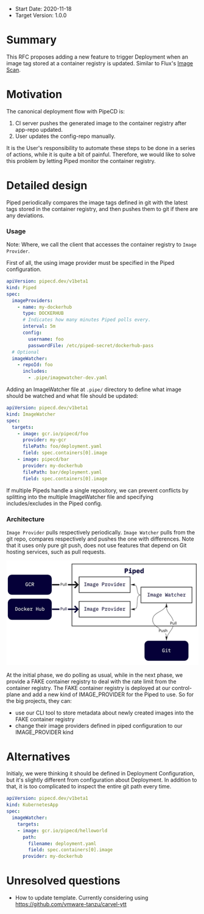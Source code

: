 - Start Date: 2020-11-18
- Target Version: 1.0.0

# Summary
This RFC proposes adding a new feature to trigger Deployment when an image tag stored at a container registry is updated.
Similar to Flux's [Image Scan](https://docs.fluxcd.io/en/1.19.0/faq/#how-often-does-flux-check-for-new-images).

# Motivation
The canonical deployment flow with PipeCD is:

1. CI server pushes the generated image to the container registry after app-repo updated.
2. User updates the config-repo manually.

It is the User's responsibility to automate these steps to be done in a series of actions, while it is quite a bit of painful.
Therefore, we would like to solve this problem by letting Piped monitor the container registry.

# Detailed design
Piped periodically compares the image tags defined in git with the latest tags stored in the container registry, and then pushes them to git if there are any deviations.

### Usage
Note: Where, we call the client that accesses the container registry to `Image Provider`.

First of all, the using image provider must be specified in the Piped configuration.

```yaml
apiVersion: pipecd.dev/v1beta1
kind: Piped
spec:
  imageProviders:
    - name: my-dockerhub
      type: DOCKERHUB
      # Indicates how many minutes Piped polls every.
      interval: 5m
      config:
        username: foo
        passwordFile: /etc/piped-secret/dockerhub-pass
  # Optional
  imageWatcher:
    - repoId: foo
      includes:
        - .pipe/imagewatcher-dev.yaml
```

Adding an ImageWatcher file at `.pipe/` directory to define what image should be watched and what file should be updated:

```yaml
apiVersion: pipecd.dev/v1beta1
kind: ImageWatcher
spec:
  targets:
    - image: gcr.io/pipecd/foo
      provider: my-gcr
      filePath: foo/deployment.yaml
      field: spec.containers[0].image
    - image: pipecd/bar
      provider: my-dockerhub
      filePath: bar/deployment.yaml
      field: spec.containers[0].image
```

If multiple Pipeds handle a single repository, we can prevent conflicts by splitting into the multiple ImageWatcher file and specifying includes/excludes in the Piped config.

### Architecture
`Image Provider` pulls respectively periodically. `Image Watcher` pulls from the git repo, compares respectively and pushes the one with differences.
Note that it uses only pure git push, does not use features that depend on Git hosting services, such as pull requests.

![](assets/image-watcher.jpg)

At the initial phase, we do polling as usual, while in the next phase, we provide a FAKE container registry to deal with the rate limit from the container registry.
The FAKE container registry is deployed at our control-plane and add a new kind of IMAGE_PROVIDER for the Piped to use. So for the big projects, they can:

- use our CLI tool to store metadata about newly created images into the FAKE container registry
- change their image providers defined in piped configuration to our IMAGE_PROVIDER kind

# Alternatives
Initialy, we were thinking it should be defined in Deployment Configuration, but it's slightly different from configuration about Deployment.
In addition to that, it is too complicated to inspect the entire git path every time.

```yaml
apiVersion: pipecd.dev/v1beta1
kind: KubernetesApp
spec:
  imageWatcher:
    targets:
    - image: gcr.io/pipecd/helloworld
      path:
        filename: deployment.yaml
        field: spec.containers[0].image
      provider: my-dockerhub
```

# Unresolved questions

- How to update template. Currently considering using https://github.com/vmware-tanzu/carvel-ytt
